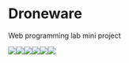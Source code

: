 # Droneware
Web programming lab mini project 

<table>
  <tr>
      <img src="https://drive.google.com/uc?id=1DOFrsMUzGsW2aI8bbfbDSAUn-xJ15mOt">
  </tr>
  <tr>
      <img src="https://drive.google.com/uc?id=1QusQywVaW-_Dpn3iG4z96Q4IvaaoYaFT">
  </tr>
  <tr>
      <img src="https://drive.google.com/uc?id=1zUqurVvcdAqhil-b7E20aL6XfnJn2VyG">
  </tr>
  <tr>
      <img src="https://drive.google.com/uc?id=1YefqyYZzHcfD5ALWwfQbWgRfKhQfTukl">
  </tr>
   <tr>
      <img src="https://drive.google.com/uc?id=1TfmWBHOxQFH2MlZZQxaIvDfZSfM7zUyd">
  </tr>
  <tr>
      <img src="https://drive.google.com/uc?id=1aQHMPmvCAPvHUGwSvIplnPO-6zYeX_SD">
  </tr>
</table>
